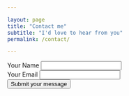 ```yaml
---

layout: page
title: "Contact me"
subtitle: "I'd love to hear from you"
permalink: /contact/

---
```



<form action="https://public.herotofu.com/v1/2bc564f0-0ba9-11ef-9273-c783c4881c17" method="post" accept-charset="UTF-8">
  <div>
    <label for="name">Your Name</label>
    <input name="Name" id="name" type="text" required />
  </div>
  <div>
    <label for="email">Your Email</label>
    <input name="Email" id="email" type="email" required  />
  </div>
  <div>
    <input type="submit" value="Submit your message" />
    <div style="text-indent:-99999px; white-space:nowrap; overflow:hidden; position:absolute;" aria-hidden="true">
      <input type="text" name="_gotcha" tabindex="-1" autocomplete="off" />
    </div>
  </div>
</form>
